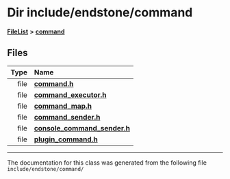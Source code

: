 

# Dir include/endstone/command



[**FileList**](files.md) **>** [**command**](dir_5c7b2dbfabcd1115569d1e20a260545c.md)












## Files

| Type | Name |
| ---: | :--- |
| file | [**command.h**](command_8h.md) <br> |
| file | [**command\_executor.h**](command__executor_8h.md) <br> |
| file | [**command\_map.h**](command__map_8h.md) <br> |
| file | [**command\_sender.h**](command__sender_8h.md) <br> |
| file | [**console\_command\_sender.h**](console__command__sender_8h.md) <br> |
| file | [**plugin\_command.h**](plugin__command_8h.md) <br> |



























































------------------------------
The documentation for this class was generated from the following file `include/endstone/command/`

